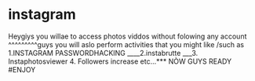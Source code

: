 # instagram
Heygiys you willae to access  photos   viddos without  folowing any account            ^^^^^^^^^guys  you will aslo perform activities    that you might   like /such as 1.INSTAGRAM PASSWORDHACKING ____2.instabrutte   ___3. Instaphotosviewer 4. Followers  increase   etc...*** NÒW GUYS READY #ENJOY
